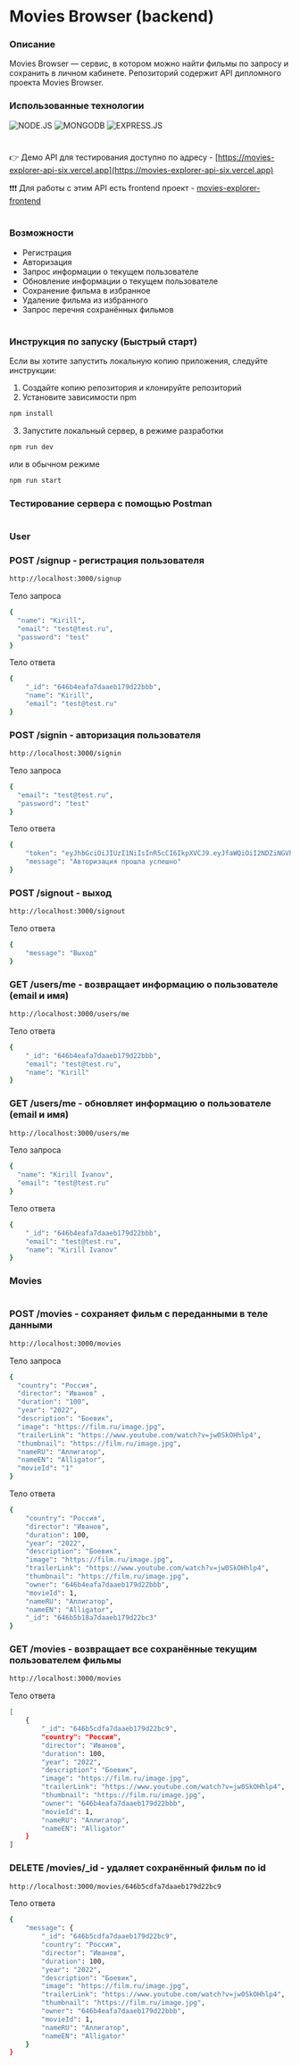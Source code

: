 # Movies Browser (backend)
### Описание
Movies Browser — cервис, в котором можно найти фильмы по запросу и сохранить в личном кабинете. Репозиторий содержит API дипломного проекта Movies Browser.

### Использованные технологии  
![NODE.JS](https://img.shields.io/badge/Node.js-172F45?style=for-the-badge&logo=node.js)
![MONGODB](https://img.shields.io/badge/MongoDB-172F45?style=for-the-badge&logo=mongodb&)
![EXPRESS.JS](https://img.shields.io/badge/Express-172F45?style=for-the-badge&logo=express)
#
👉 Демо API для тестирования доступно по адресу - [https://movies-explorer-api-six.vercel.app](https://movies-explorer-api-six.vercel.app)

❗️❗️❗️ Для работы с этим API есть frontend проект - [movies-explorer-frontend](https://github.com/kirillzhakin/movies-explorer-frontend.git)
#

### Возможности
- Регистрация  
- Авторизация
- Запрос информации о текущем пользователе
- Обновление информации о текущем пользователе
- Сохранение фильма в избранное
- Удаление фильма из избранного
- Запрос перечня сохранённых фильмов
#

### Инструкция по запуску (Быстрый старт)

Если вы хотите запустить локальную копию приложения, следуйте инструкции:

1. Cоздайте копию репозитория и клонируйте репозиторий
2. Установите зависимости npm

```sh
npm install
```

3. Запустите локальный сервер, в режиме разработки

```sh
npm run dev
```
 или в обычном режиме
```sh
npm run start
```

### Тестирование сервера с помощью Postman
#
### User
### POST /signup - регистрация пользователя
```sh
http://localhost:3000/signup
```
Тело запроса
```sh
{
  "name": "Kirill",
  "email": "test@test.ru",
  "password": "test"
}
```

Тело ответа
```sh
{
    "_id": "646b4eafa7daaeb179d22bbb",
    "name": "Kirill",
    "email": "test@test.ru"
}
```

### POST /signin - авторизация пользователя
```sh
http://localhost:3000/signin
```
Тело запроса
```sh
{
  "email": "test@test.ru",
  "password": "test"
}
```
Тело ответа
```sh
{
    "token": "eyJhbGciOiJIUzI1NiIsInR5cCI6IkpXVCJ9.eyJfaWQiOiI2NDZiNGVhZmE3ZGFhZWIxNzlkMjJiYmIiLCJpYXQiOjE2ODQ3NTQyNjcsImV4cCI6MTY4NTM1OTA2N30.7_z-BGsO_LBY1SjhwNy9N_a92C15Aw7hk_N5j90fsQk",
    "message": "Авторизация прошла успешно"
}
```

### POST /signout - выход
```sh
http://localhost:3000/signout
```

Тело ответа
```sh
{
    "message": "Выход"
}
```

### GET /users/me - возвращает информацию о пользователе (email и имя)
```sh
http://localhost:3000/users/me
```
Тело ответа
```sh
{
    "_id": "646b4eafa7daaeb179d22bbb",
    "email": "test@test.ru",
    "name": "Kirill"
}
```
### GET /users/me - обновляет информацию о пользователе (email и имя)
```sh
http://localhost:3000/users/me
```
Тело запроса
```sh
{
  "name": "Kirill Ivanov",
  "email": "test@test.ru"
}
```

Тело ответа
```sh
{
    "_id": "646b4eafa7daaeb179d22bbb",
    "email": "test@test.ru",
    "name": "Kirill Ivanov"
}
```


### Movies
#

### POST /movies -   сохраняет фильм с переданными в теле данными

```sh
http://localhost:3000/movies
```
Тело запроса
```sh
{
  "country": "Россия",
  "director": "Иванов" ,
  "duration": "100",
  "year": "2022",
  "description": "Боевик",
  "image": "https://film.ru/image.jpg",
  "trailerLink": "https://www.youtube.com/watch?v=jw0SkOHhlp4",
  "thumbnail": "https://film.ru/image.jpg",
  "nameRU": "Аллигатор",
  "nameEN": "Alligator",
  "movieId": "1"
}
```

Тело ответа
```sh
{
    "country": "Россия",
    "director": "Иванов",
    "duration": 100,
    "year": "2022",
    "description": "Боевик",
    "image": "https://film.ru/image.jpg",
    "trailerLink": "https://www.youtube.com/watch?v=jw0SkOHhlp4",
    "thumbnail": "https://film.ru/image.jpg",
    "owner": "646b4eafa7daaeb179d22bbb",
    "movieId": 1,
    "nameRU": "Аллигатор",
    "nameEN": "Alligator",
    "_id": "646b5b18a7daaeb179d22bc3"
}
```


### GET /movies - возвращает все сохранённые текущим  пользователем фильмы


```sh
http://localhost:3000/movies
```

Тело ответа
```sh
[
    {
        "_id": "646b5cdfa7daaeb179d22bc9",
        "country": "Россия",
        "director": "Иванов",
        "duration": 100,
        "year": "2022",
        "description": "Боевик",
        "image": "https://film.ru/image.jpg",
        "trailerLink": "https://www.youtube.com/watch?v=jw0SkOHhlp4",
        "thumbnail": "https://film.ru/image.jpg",
        "owner": "646b4eafa7daaeb179d22bbb",
        "movieId": 1,
        "nameRU": "Аллигатор",
        "nameEN": "Alligator"
    }
]
```
### DELETE /movies/_id - удаляет сохранённый фильм по id

```sh
http://localhost:3000/movies/646b5cdfa7daaeb179d22bc9
```

Тело ответа
```sh
{
    "message": {
        "_id": "646b5cdfa7daaeb179d22bc9",
        "country": "Россия",
        "director": "Иванов",
        "duration": 100,
        "year": "2022",
        "description": "Боевик",
        "image": "https://film.ru/image.jpg",
        "trailerLink": "https://www.youtube.com/watch?v=jw0SkOHhlp4",
        "thumbnail": "https://film.ru/image.jpg",
        "owner": "646b4eafa7daaeb179d22bbb",
        "movieId": 1,
        "nameRU": "Аллигатор",
        "nameEN": "Alligator"
    }
}
```
